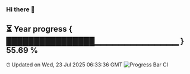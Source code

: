 ### Hi there 👋
⏳ Year progress { ████████████████▁▁▁▁▁▁▁▁▁▁▁▁▁▁ } 55.69 %
---
⏰ Updated on Wed, 23 Jul 2025 06:33:36 GMT
![Progress Bar CI](https://github.com/liununu/liununu/workflows/Progress%20Bar%20CI/badge.svg)
